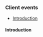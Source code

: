 <h3 class="doc-title">Client events</h3>

- [Introduction](#introduction)

<h4 name="introduction">Introduction</h4>